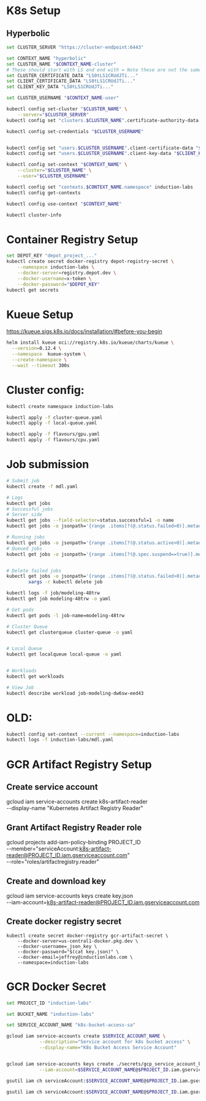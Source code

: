 # K8s Setup


## Hyperbolic

```bash
set CLUSTER_SERVER "https://cluster-endpoint:6443"

set CONTEXT_NAME "hyperbolic"
set CLUSTER_NAME "$CONTEXT_NAME-cluster"
# These should start with LS and end with = Note these are not the same
set CLUSTER_CERTIFICATE_DATA "LS0tLS1CRUdJTi..."
set CLIENT_CERTIFICATE_DATA "LS0tLS1CRUdJTi..."
set CLIENT_KEY_DATA "LS0tLS1CRUdJTi..."

set CLUSTER_USERNAME "$CONTEXT_NAME-user"

kubectl config set-cluster "$CLUSTER_NAME" \
    --server="$CLUSTER_SERVER"
kubectl config set "clusters.$CLUSTER_NAME".certificate-authority-data "$CLUSTER_CERTIFICATE_DATA"

kubectl config set-credentials "$CLUSTER_USERNAME" 


kubectl config set "users.$CLUSTER_USERNAME".client-certificate-data "$CLIENT_CERTIFICATE_DATA"
kubectl config set "users.$CLUSTER_USERNAME".client-key-data "$CLIENT_KEY_DATA"

kubectl config set-context "$CONTEXT_NAME" \
    --cluster="$CLUSTER_NAME" \
    --user="$CLUSTER_USERNAME"

kubectl config set "contexts.$CONTEXT_NAME.namespace" induction-labs
kubectl config get-contexts

kubectl config use-context "$CONTEXT_NAME"

kubectl cluster-info
```


# Container Registry Setup
```sh
set DEPOT_KEY "depot_project_..."
kubectl create secret docker-registry depot-registry-secret \
    --namespace induction-labs \
    --docker-server=registry.depot.dev \
    --docker-username=x-token \
    --docker-password="$DEPOT_KEY"
kubectl get secrets
```


# Kueue Setup
https://kueue.sigs.k8s.io/docs/installation/#before-you-begin
```sh
helm install kueue oci://registry.k8s.io/kueue/charts/kueue \
  --version=0.12.4 \
  --namespace  kueue-system \
  --create-namespace \
  --wait --timeout 300s
```



<!-- ! TODO: Package this config with helm -->

# Cluster config: 
```sh
kubectl create namespace induction-labs

kubectl apply -f cluster-queue.yaml
kubectl apply -f local-queue.yaml

kubectl apply -f flavours/gpu.yaml
kubectl apply -f flavours/cpu.yaml
```




# Job submission
```sh
# Submit job
kubectl create -f mdl.yaml

# Logs
kubectl get jobs
# Successful jobs
# Server side
kubectl get jobs --field-selector=status.successful=1 -o name
kubectl get jobs -o jsonpath='{range .items[?(@.status.failed>0)].metadata}{.name}{"\n"}{end}'

# Running jobs
kubectl get jobs -o jsonpath='{range .items[?(@.status.active>0)].metadata}{.name}{"\n"}{end}'
# Queued jobs
kubectl get jobs -o jsonpath='{range .items[?(@.spec.suspend==true)].metadata}{.name}{"\n"}{end}'


# Delete failed jobs
kubectl get jobs -o jsonpath='{range .items[?(@.status.failed>0)].metadata}{.name}{"\n"}{end}' |
        xargs -r kubectl delete job

kubectl logs -f job/modeling-48trw
kubectl get job modeling-48trw -o yaml

# Get pods
kubectl get pods -l job-name=modeling-48trw

# Cluster Queue
kubectl get clusterqueue cluster-queue -o yaml


# Local Queue
kubectl get localqueue local-queue -o yaml


# Workloads
kubectl get workloads

# View Job
kubectl describe workload job-modeling-dw6sw-eed43 
```









# OLD: 
```sh
kubectl config set-context --current --namespace=induction-labs
kubectl logs -f induction-labs/mdl.yaml
```

# GCR Artifact Registry Setup

## Create service account
gcloud iam service-accounts create k8s-artifact-reader \
    --display-name "Kubernetes Artifact Registry Reader"

## Grant Artifact Registry Reader role
gcloud projects add-iam-policy-binding PROJECT_ID \
    --member="serviceAccount:k8s-artifact-reader@PROJECT_ID.iam.gserviceaccount.com" \
    --role="roles/artifactregistry.reader"

## Create and download key
gcloud iam service-accounts keys create key.json \
    --iam-account=k8s-artifact-reader@PROJECT_ID.iam.gserviceaccount.com



## Create docker registry secret
```
kubectl create secret docker-registry gcr-artifact-secret \
    --docker-server=us-central1-docker.pkg.dev \
    --docker-username=_json_key \
    --docker-password="$(cat key.json)" \
    --docker-email=jeffrey@inductionlabs.com \
    --namespace=induction-labs
```


# GCR Docker Secret

```sh
set PROJECT_ID "induction-labs"

set BUCKET_NAME "induction-labs"

set SERVICE_ACCOUNT_NAME "k8s-bucket-access-sa"

gcloud iam service-accounts create $SERVICE_ACCOUNT_NAME \
            --description="Service account for k8s bucket access" \
            --display-name="K8s Bucket Access Service Account"


gcloud iam service-accounts keys create ./secrets/gcp_service_account_key.json \
            --iam-account=$SERVICE_ACCOUNT_NAME@$PROJECT_ID.iam.gserviceaccount.com

gsutil iam ch serviceAccount:$SERVICE_ACCOUNT_NAME@$PROJECT_ID.iam.gserviceaccount.com:objectAdmin gs://$BUCKET_NAME

gsutil iam ch serviceAccount:$SERVICE_ACCOUNT_NAME@$PROJECT_ID.iam.gserviceaccount.com:storageObjectViewer gs://$BUCKET_NAME
```
